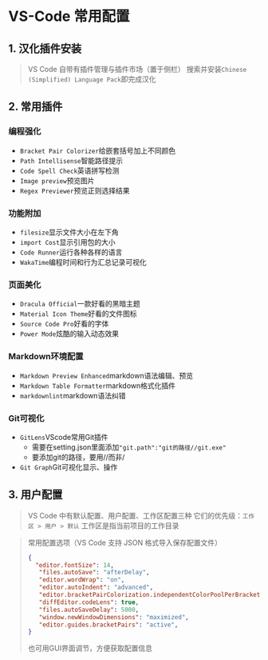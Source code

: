 # VS-Code 常用配置

## 1. 汉化插件安装
> VS Code 自带有插件管理与插件市场（置于侧栏）
> 搜索并安装`Chinese (Simplified) Language Pack`即完成汉化

## 2. 常用插件
### 编程强化
* `Bracket Pair Colorizer`给嵌套括号加上不同颜色
* `Path Intellisense`智能路径提示
* `Code Spell Check`英语拼写检测
* `Image preview`预览图片
* `Regex Previewer`预览正则选择结果
### 功能附加
* `filesize`显示文件大小在左下角
* `import Cost`显示引用包的大小
* `Code Runner`运行各种各样的语言
* `WakaTime`编程时间和行为汇总记录可视化
### 页面美化
* `Dracula Official`一款好看的黑暗主题
* `Material Icon Theme`好看的文件图标
* `Source Code Pro`好看的字体
* `Power Mode`炫酷的输入动态效果
### Markdown环境配置
* `Markdown Preview Enhanced`markdown语法编辑、预览
* `Markdown Table Formatter`markdown格式化插件
* `markdownlint`markdown语法纠错
### Git可视化
* `GitLens`VScode常用Git插件
  * 需要在setting.json里面添加`"git.path":"git的路径//git.exe"`
  * 要添加git的路径，要用//而非/
* `Git Graph`Git可视化显示、操作

## 3. 用户配置
> VS Code 中有默认配置、用户配置、工作区配置三种
> 它们的优先级：`工作区 > 用户 > 默认`
> 工作区是指当前项目的工作目录  

> 常用配置选项（VS Code 支持 JSON 格式导入保存配置文件）
> ```json
> {
>   "editor.fontSize": 14,
>    "files.autoSave": "afterDelay",
>    "editor.wordWrap": "on",
>    "editor.autoIndent": "advanced",
>    "editor.bracketPairColorization.independentColorPoolPerBracketType": true,
>    "diffEditor.codeLens": true,
>    "files.autoSaveDelay": 5000,
>    "window.newWindowDimensions": "maximized",
>    "editor.guides.bracketPairs": "active",
> }
> ```
> 也可用GUI界面调节，方便获取配置信息

